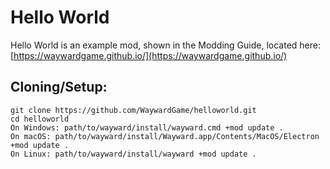 # Hello World

Hello World is an example mod, shown in the Modding Guide, located here: [https://waywardgame.github.io/](https://waywardgame.github.io/)

## Cloning/Setup:
```
git clone https://github.com/WaywardGame/helloworld.git
cd helloworld
On Windows: path/to/wayward/install/wayward.cmd +mod update .
On macOS: path/to/wayward/install/Wayward.app/Contents/MacOS/Electron +mod update .
On Linux: path/to/wayward/install/wayward +mod update .
```
